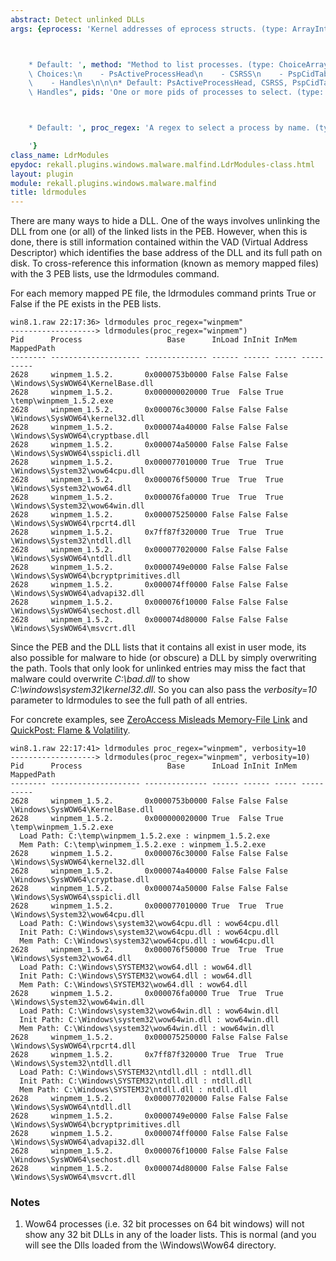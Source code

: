 ```yaml
---
abstract: Detect unlinked DLLs
args: {eprocess: 'Kernel addresses of eprocess structs. (type: ArrayIntParser)



    * Default: ', method: "Method to list processes. (type: ChoiceArray)\n\n\n* Valid\
    \ Choices:\n    - PsActiveProcessHead\n    - CSRSS\n    - PspCidTable\n    - Sessions\n\
    \    - Handles\n\n\n* Default: PsActiveProcessHead, CSRSS, PspCidTable, Sessions,\
    \ Handles", pids: 'One or more pids of processes to select. (type: ArrayIntParser)



    * Default: ', proc_regex: 'A regex to select a process by name. (type: RegEx)

    '}
class_name: LdrModules
epydoc: rekall.plugins.windows.malware.malfind.LdrModules-class.html
layout: plugin
module: rekall.plugins.windows.malware.malfind
title: ldrmodules
---
```


There are many ways to hide a DLL. One of the ways involves unlinking the DLL
from one (or all) of the linked lists in the PEB. However, when this is done,
there is still information contained within the VAD (Virtual Address Descriptor)
which identifies the base address of the DLL and its full path on disk. To
cross-reference this information (known as memory mapped files) with the 3 PEB
lists, use the ldrmodules command.

For each memory mapped PE file, the ldrmodules command prints True or False if
the PE exists in the PEB lists.

```
win8.1.raw 22:17:36> ldrmodules proc_regex="winpmem"
-------------------> ldrmodules(proc_regex="winpmem")
Pid      Process                   Base      InLoad InInit InMem MappedPath
-------- -------------------- -------------- ------ ------ ----- ----------
2628     winpmem_1.5.2.       0x0000753b0000 False False False \Windows\SysWOW64\KernelBase.dll
2628     winpmem_1.5.2.       0x000000020000 True  False True  \temp\winpmem_1.5.2.exe
2628     winpmem_1.5.2.       0x000076c30000 False False False \Windows\SysWOW64\kernel32.dll
2628     winpmem_1.5.2.       0x000074a40000 False False False \Windows\SysWOW64\cryptbase.dll
2628     winpmem_1.5.2.       0x000074a50000 False False False \Windows\SysWOW64\sspicli.dll
2628     winpmem_1.5.2.       0x000077010000 True  True  True  \Windows\System32\wow64cpu.dll
2628     winpmem_1.5.2.       0x000076f50000 True  True  True  \Windows\System32\wow64.dll
2628     winpmem_1.5.2.       0x000076fa0000 True  True  True  \Windows\System32\wow64win.dll
2628     winpmem_1.5.2.       0x000075250000 False False False \Windows\SysWOW64\rpcrt4.dll
2628     winpmem_1.5.2.       0x7ff87f320000 True  True  True  \Windows\System32\ntdll.dll
2628     winpmem_1.5.2.       0x000077020000 False False False \Windows\SysWOW64\ntdll.dll
2628     winpmem_1.5.2.       0x0000749e0000 False False False \Windows\SysWOW64\bcryptprimitives.dll
2628     winpmem_1.5.2.       0x000074ff0000 False False False \Windows\SysWOW64\advapi32.dll
2628     winpmem_1.5.2.       0x000076f10000 False False False \Windows\SysWOW64\sechost.dll
2628     winpmem_1.5.2.       0x000074d80000 False False False \Windows\SysWOW64\msvcrt.dll
```

Since the PEB and the DLL lists that it contains all exist in user mode, its
also possible for malware to hide (or obscure) a DLL by simply overwriting the
path. Tools that only look for unlinked entries may miss the fact that malware
could overwrite *C:\bad.dll* to show *C:\windows\system32\kernel32.dll*. So you
can also pass the *verbosity=10* parameter to ldrmodules to see the full path of
all entries.

For concrete examples, see [ZeroAccess Misleads Memory-File
Link](http://blogs.mcafee.com/mcafee-labs/zeroaccess-misleads-memory-file-link)
and [QuickPost: Flame &
Volatility](http://mnin.blogspot.com/2012/06/quickpost-flame-volatility.html).

```
win8.1.raw 22:17:41> ldrmodules proc_regex="winpmem", verbosity=10
-------------------> ldrmodules(proc_regex="winpmem", verbosity=10)
Pid      Process                   Base      InLoad InInit InMem MappedPath
-------- -------------------- -------------- ------ ------ ----- ----------
2628     winpmem_1.5.2.       0x0000753b0000 False False False \Windows\SysWOW64\KernelBase.dll
2628     winpmem_1.5.2.       0x000000020000 True  False True  \temp\winpmem_1.5.2.exe
  Load Path: C:\temp\winpmem_1.5.2.exe : winpmem_1.5.2.exe
  Mem Path: C:\temp\winpmem_1.5.2.exe : winpmem_1.5.2.exe
2628     winpmem_1.5.2.       0x000076c30000 False False False \Windows\SysWOW64\kernel32.dll
2628     winpmem_1.5.2.       0x000074a40000 False False False \Windows\SysWOW64\cryptbase.dll
2628     winpmem_1.5.2.       0x000074a50000 False False False \Windows\SysWOW64\sspicli.dll
2628     winpmem_1.5.2.       0x000077010000 True  True  True  \Windows\System32\wow64cpu.dll
  Load Path: C:\Windows\system32\wow64cpu.dll : wow64cpu.dll
  Init Path: C:\Windows\system32\wow64cpu.dll : wow64cpu.dll
  Mem Path: C:\Windows\system32\wow64cpu.dll : wow64cpu.dll
2628     winpmem_1.5.2.       0x000076f50000 True  True  True  \Windows\System32\wow64.dll
  Load Path: C:\Windows\SYSTEM32\wow64.dll : wow64.dll
  Init Path: C:\Windows\SYSTEM32\wow64.dll : wow64.dll
  Mem Path: C:\Windows\SYSTEM32\wow64.dll : wow64.dll
2628     winpmem_1.5.2.       0x000076fa0000 True  True  True  \Windows\System32\wow64win.dll
  Load Path: C:\Windows\system32\wow64win.dll : wow64win.dll
  Init Path: C:\Windows\system32\wow64win.dll : wow64win.dll
  Mem Path: C:\Windows\system32\wow64win.dll : wow64win.dll
2628     winpmem_1.5.2.       0x000075250000 False False False \Windows\SysWOW64\rpcrt4.dll
2628     winpmem_1.5.2.       0x7ff87f320000 True  True  True  \Windows\System32\ntdll.dll
  Load Path: C:\Windows\SYSTEM32\ntdll.dll : ntdll.dll
  Init Path: C:\Windows\SYSTEM32\ntdll.dll : ntdll.dll
  Mem Path: C:\Windows\SYSTEM32\ntdll.dll : ntdll.dll
2628     winpmem_1.5.2.       0x000077020000 False False False \Windows\SysWOW64\ntdll.dll
2628     winpmem_1.5.2.       0x0000749e0000 False False False \Windows\SysWOW64\bcryptprimitives.dll
2628     winpmem_1.5.2.       0x000074ff0000 False False False \Windows\SysWOW64\advapi32.dll
2628     winpmem_1.5.2.       0x000076f10000 False False False \Windows\SysWOW64\sechost.dll
2628     winpmem_1.5.2.       0x000074d80000 False False False \Windows\SysWOW64\msvcrt.dll
```

### Notes

1. Wow64 processes (i.e. 32 bit processes on 64 bit windows) will not show any
   32 bit DLLs in any of the loader lists. This is normal (and you will see the
   Dlls loaded from the \Windows\Wow64 directory.
